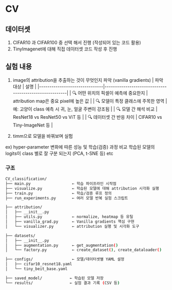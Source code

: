 # CV

## 데이터셋
1. CIFAR10 과 CIFAR100 중 선택 해서 진행 (작성되어 있는 코드 활용)
2. TinyImagenet에 대해 직접 데이터셋 코드 작성 후 진행

## 실험 내용
1. image의 attribution을 추출하는 것이 무엇인지 파악 (vanilla gradients)
| 파악 대상                      | 설명                                                   |
|-------------------------------|--------------------------------------------------------|
| 🔍 어떤 위치의 픽셀이 예측에 중요한지 | attribution map은 중요 pixel에 높은 값                    |
| 🔍 모델이 특정 클래스에 주목한 영역  | 예: 고양이 class 예측 시 귀, 눈, 얼굴 주변이 강조됨       |
| 🔍 모델 간 해석 비교              | ResNet18 vs ResNet50 vs ViT 등                         |
| 🔍 데이터셋 간 반응 차이          | CIFAR10 vs Tiny-ImageNet 등                            |


2. timm으로 모델을 바꿔보며 실험

ex)
hyper-parameter 변화에 따른 성능 및 학습(검증) 과정 비교
학습된 모델의 logits이 class 별로 잘 구분 되는지 (PCA, t-SNE 등)
etc

### 구조
```bash
CV_classification/
├── main.py                  ← 학습 파이프라인 시작점
├── visualize.py             ← 학습된 모델에 대해 attribution 시각화 실행
├── train.py                 ← 학습/검증 루프 정의
├── run_experiments.py       ← 여러 모델 반복 실험 스크립트

├── attribution/
│   ├── __init__.py
│   ├── utils.py             ← normalize, heatmap 등 유틸
│   ├── vanilla_grad.py      ← Vanilla gradients 핵심 구현
│   └── visualizer.py        ← attribution 실행 및 시각화 도구

├── datasets/
│   ├── __init__.py
│   ├── augmentation.py      ← get_augmentation()
│   └── factory.py           ← create_dataset(), create_dataloader()

├── configs/                 ← 모델/데이터셋별 YAML 설정
│   ├── cifar10_resnet18.yaml
│   └── tiny_beit_base.yaml

├── saved_model/            ← 학습된 모델 저장
└── results/                ← 실험 결과 기록 (CSV 등)

```
